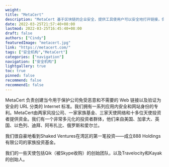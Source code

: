 ```yaml
---
weight: 
title: "MetaCert"
description: "MetaCert 基于区块链的企业安全，提供工具使用户可以安全地打开链接，保护上百万的加密交易者、投资者与爱好者"
date: 2022-03-25T21:57:40+08:00
lastmod: 2022-03-25T16:45:40+08:00
draft: false
authors: ["Cindy"]
featuredImage: "metacert.jpg"
link: "https://metacert.com/"
tags: ["安全机构","MetaCert"]
categories: ["navigation"]
navigation: ["安全机构"]
lightgallery: true
toc: true
pinned: false
recommend: false
recommend1: false
---
```


MetaCert 负责创建当今用于保护公司免受恶意和不需要的 Web 链接以及验证为安全的 URL 分类的 Internet 标准。我们拥有一系列应用内安全和网站身份的专利。MetaCert由两家风投公司、一家家族基金、三家天使网络和十多位天使投资者提供资金。我们有一个非常多元化的投资者群体，他们来自美国、加拿大、英国、以色列、迪拜、阿布扎比、俄罗斯和爱尔兰。

我们很自豪地看到Shaked Ventures在湾区的第一笔投资——成立888 Holdings有限公司的家族投资基金。

我们的一些天使包括Qik（被Skype收购）的创始团队，以及Travelocity和Kayak的创始人。